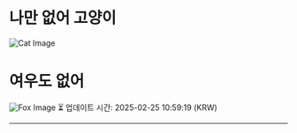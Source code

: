 
# 나만 없어 고양이

![Cat Image](https://cdn2.thecatapi.com/images/MTg2NDkxMQ.jpg)

# 여우도 없어
![Fox Image](https://randomfox.ca/images/74.jpg)
⏳ 업데이트 시간: 2025-02-25 10:59:19 (KRW)

---
